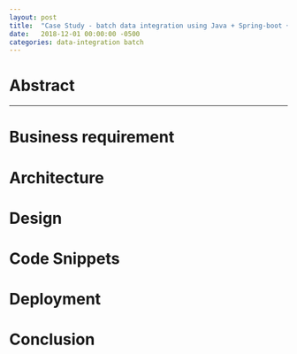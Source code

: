 ```yaml
---
layout: post
title:  "Case Study - batch data integration using Java + Spring-boot + Spring-batch on Google Cloud"
date:   2018-12-01 00:00:00 -0500
categories: data-integration batch
---
```

# Abstract

----------


# Business requirement

# Architecture

# Design

# Code Snippets

# Deployment

# Conclusion


